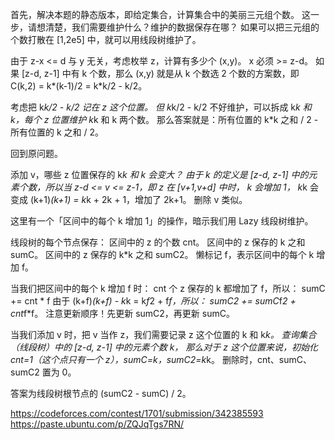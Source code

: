 首先，解决本题的静态版本，即给定集合，计算集合中的美丽三元组个数。
这一步，请想清楚，我们需要维护什么？维护的数据保存在哪？
如果可以把三元组的个数打散在 [1,2e5] 中，就可以用线段树维护了。

由于 z-x <= d 与 y 无关，考虑枚举 z，计算有多少个 (x,y)。
x 必须 >= z-d。
如果 [z-d, z-1] 中有 k 个数，那么 (x,y) 就是从 k 个数选 2 个数的方案数，即 C(k,2) = k*(k-1)/2 = k*k/2 - k/2。

考虑把 k*k/2 - k/2 记在 z 这个位置。
但 k*k/2 - k/2 不好维护，可以拆成 k*k 和 k，每个 z 位置维护 k*k 和 k 两个数。
那么答案就是：所有位置的 k*k 之和 / 2 - 所有位置的 k 之和 / 2。

回到原问题。

添加 v，哪些 z 位置保存的 k*k 和 k 会变大？
由于 k 的定义是 [z-d, z-1] 中的元素个数，所以当 z-d <= v <= z-1，即 z 在 [v+1,v+d] 中时，
k 会增加 1，
k*k 会变成 (k+1)*(k+1) = k*k + 2k + 1，增加了 2k+1。
删除 v 类似。

这里有一个「区间中的每个 k 增加 1」的操作，暗示我们用 Lazy 线段树维护。

线段树的每个节点保存：
区间中的 z 的个数 cnt。
区间中的 z 保存的 k 之和 sumC。
区间中的 z 保存的 k*k 之和 sumC2。
懒标记 f，表示区间中的每个 k 增加 f。

当我们把区间中的每个 k 增加 f 时：
cnt 个 z 保存的 k 都增加了 f，所以：
sumC += cnt * f
由于 (k+f)*(k+f) - k*k = k*f*2 + f*f，所以：
sumC2 += sumC*f*2 + cnt*f*f。
注意更新顺序！先更新 sumC2，再更新 sumC。

当我们添加 v 时，把 v 当作 z，我们需要记录 z 这个位置的 k 和 k*k。
查询集合（线段树）中的 [z-d, z-1] 中的元素个数 k，
那么对于 z 这个位置来说，初始化 cnt=1（这个点只有一个 z），sumC=k，sumC2=k*k。
删除时，cnt、sumC、sumC2 置为 0。

答案为线段树根节点的 (sumC2 - sumC) / 2。

https://codeforces.com/contest/1701/submission/342385593
https://paste.ubuntu.com/p/ZQJqTgs7RN/
